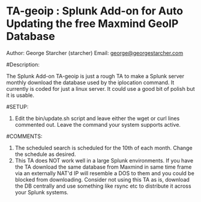 # TA-geoip : Splunk Add-on for Auto Updating the free Maxmind GeoIP Database

Author: George Starcher (starcher)
Email: george@georgestarcher.com

#Description:

The Splunk Add-on TA-geoip is just a rough TA to make a Splunk server monthly download the database used by the iplocation command.
It currently is coded for just a linux server. It could use a good bit of polish but it is usable.


#SETUP:

1. Edit the bin/update.sh script and leave either the wget or curl lines commented out. Leave the command your system supports active.


#COMMENTS:

1. The scheduled search is scheduled for the 10th of each month.  Change the schedule as desired.
2. This TA does NOT work well in a large Splunk environments. If you have the TA download the same database from Maxmind in same time frame via an externally NAT'd IP will resemble a DOS to them and you could be blocked from downloading. Consider not using this TA as is, download the DB centrally and use something like rsync etc to distribute it across your Splunk systems.
